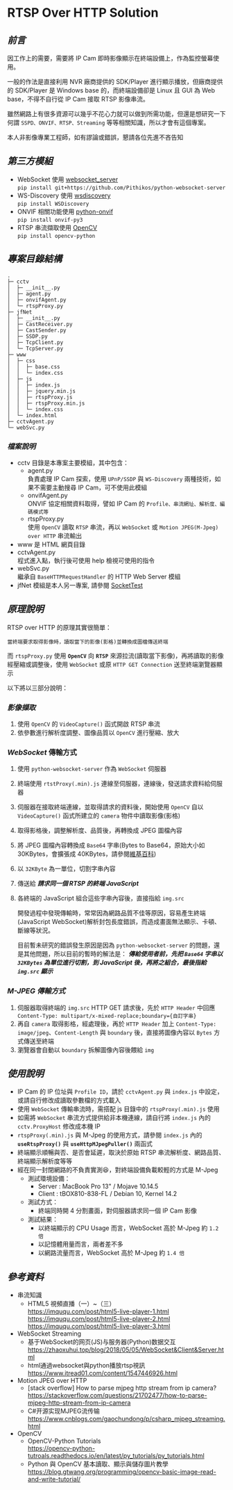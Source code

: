 # RTSP Over HTTP Solution

## *前言*
因工作上的需要，需要將 IP Cam 即時影像顯示在終端設備上，作為監控螢幕使用。

一般的作法是直接利用 NVR 廠商提供的 SDK/Player 進行顯示播放，但廠商提供的 SDK/Player 是 Windows base 的，而終端設備卻是 Linux 且 GUI 為 Web base，不得不自行從 IP Cam 接取 RTSP 影像串流。

雖然網路上有很多資源可以幾乎不花心力就可以做到所需功能，但還是想研究一下何謂 `SSPD、ONVIF、RTSP、Streaming` 等等相關知識，所以才會有這個專案。

本人非影像專業工程師，如有謬論或錯誤，懇請各位先進不吝告知

## *第三方模組*
* WebSocket 使用 [websocket_server](https://github.com/Pithikos/python-websocket-server)  
`pip install git+https://github.com/Pithikos/python-websocket-server`
* WS-Discovery 使用 [wsdiscovery](https://github.com/andreikop/python-ws-discovery)  
`pip install WSDiscovery`
* ONVIF 相關功能使用 [python-onvif](http://github.com/rambo/python-onvif)  
`pip install onvif-py3`
* RTSP 串流擷取使用 [OpenCV](https://github.com/skvark/opencv-python)  
`pip install opencv-python`

## *專案目錄結構*
    . 
    ├─ cctv
    │  ├─ __init__.py
    │  ├─ agent.py
    │  ├─ onvifAgent.py
    │  └─ rtspProxy.py
    ├─ jfNet
    │  ├─ __init__.py
    │  ├─ CastReceiver.py
    │  ├─ CastSender.py
    │  ├─ SSDP.py
    │  ├─ TcpClient.py
    │  └─ TcpServer.py
    ├─ www
    │  ├─ css
    │  │  ├─ base.css
    │  │  └─ index.css
    │  ├─ js
    │  │  ├─ index.js
    │  │  ├─ jquery.min.js
    │  │  ├─ rtspProxy.js
    │  │  ├─ rtspProxy.min.js
    │  │  └─ index.css
    │  └─ index.html
    ├─ cctvAgent.py
    └─ webSvc.py

### *檔案說明*
* cctv 目錄是本專案主要模組，其中包含：
  * agent.py  
    負責處理 IP Cam 探索，使用 `UPnP/SSDP` 與 `WS-Discovery` 兩種技術，如果不需要主動搜尋 IP Cam，可不使用此模組
  * onvifAgent.py  
    ONVIF 協定相關資料取得，譬如 IP Cam 的 `Profile、串流網址、解析度、編碼模式等`
  * rtspProxy.py  
    使用 `OpenCV` 讀取 `RTSP` 串流，再以 `WebSocket` 或 `Motion JPEG(M-Jpeg) over HTTP` 串流輸出
* www 是 HTML 網頁目錄
* cctvAgent.py  
  程式進入點，執行後可使用 help 檢視可使用的指令
* webSvc.py  
  繼承自 `BaseHTTPRequestHandler` 的 HTTP Web Server 模組
* jfNet 模組是本人另一專案, 請參閱 [SocketTest](https://github.com/Jaofeng/SocketTest)


## *原理說明*
RTSP over HTTP 的原理其實很簡單：

    當終端要求取得影像時，讀取當下的影像(影格)並轉換成圖檔傳送終端

而 `rtspProxy.py` 使用 **`OpenCV`** 向 **`RTSP`** 來源拉流(讀取當下影像)，再將讀取的影像經壓縮或調整後，使用 `WebSocket` 或原 `HTTP GET Connection` 送至終端瀏覽器顯示

以下將以三部分說明：

### *影像擷取*
1. 使用 `OpenCV` 的 `VideoCapture()` 函式開啟 RTSP 串流
2. 依參數進行解析度調整、圖像品質以 `OpenCV` 進行壓縮、放大

### *WebSocket* 傳輸方式
1. 使用 `python-websocket-server` 作為 `WebSocket` 伺服器
2. 終端使用 `rtstProxy(.min).js` 連線至伺服器，連線後，發送請求資料給伺服器
3. 伺服器在接取終端連線，並取得請求的資料後，開始使用 `OpenCV` 自以 `VideoCapture()` 函式所建立的 `camera` 物件中讀取影像(影格)
4. 取得影格後，調整解析度、品質後，再轉換成 JPEG 圖檔內容
5. 將 JPEG 圖檔內容轉換成 `Base64` 字串(Bytes to Base64，原始大小如 30KBytes，會擴張成 40KBytes，請參閱[維基百科](https://zh.wikipedia.org/wiki/Base64))
6. 以 `32KByte` 為一單位，切割字串內容
7. 傳送給 ***請求同一個 RTSP 的終端 JavaScript***
8. 各終端的 JavaScript 組合這些字串內容後，直接指給 `img.src`

    開發過程中發現傳輸時，常常因為網路品質不佳等原因，容易產生終端(JavaScript WebSocket)解析封包長度錯誤，而造成畫面無法顯示、卡頓、斷線等狀況。
    
    目前暫未研究的錯誤發生原因是因為 `python-websocket-server` 的問題，還是其他問題，所以目前的暫時的解法是：
    ***傳給使用者前，先把 `Base64` 字串以 `32KBytes` 為單位進行切割，到 JavaScript 後，再將之組合，最後指給 `img.src` 顯示***

### *M-JPEG 傳輸方式*
1. 伺服器取得終端的 `img.src` HTTP GET 請求後，先於 `HTTP Header` 中回應 `Content-Type: multipart/x-mixed-replace;boundary={自訂字串}`
2. 再自 `camera` 取得影格，經處理後，再於 `HTTP Header` 加上 `Content-Type: image/jpeg`、`Content-Length` 與 `boundary` 後，直接將圖像內容以 `Bytes` 方式傳送至終端
3. 瀏覽器會自動以 `boundary` 拆解圖像內容後餵給 `img`


## *使用說明*
* IP Cam 的 IP 位址與 `Profile ID`，請於 `cctvAgent.py` 與 `index.js` 中設定，或請自行修改成讀取參數檔的方式載入
* 使用 `WebSocket` 傳輸串流時，需搭配 js 目錄中的 `rtspProxy(.min).js` 使用
* 如需將 `WebSocket` 串流方式提供給非本機連線，請自行將 `index.js` 內的 `cctv.ProxyHost` 修改成本機 IP
* `rtspProxy(.min).js` 與 M-Jpeg 的使用方式，請參閱 `index.js` 內的 **`useRtspProxy()`** 與 **`useHttpMJpegPuller()`** 兩函式
* 終端顯示順暢與否、是否會延遲，取決於原始 RTSP 串流解析度、網路品質、終端顯示解析度等等
* 經在同一封閉網路的不負責實測:satisfied:，對終端設備負載較輕的方式是 M-Jpeg
  * 測試環境設備：
    * Server : MacBook Pro 13" / Mojave 10.14.5
    * Client : tBOX810-838-FL / Debian 10, Kernel 14.2
  * 測試方式：
    * 終端同時開 4 分割畫面，對伺服器請求同一個 IP Cam 影像
  * 測試結果：
    * 以終端顯示的 CPU Usage 而言，WebSocket 高於 M-Jpeg 約 `1.2 倍`
    * 以記憶體用量而言，兩者差不多
    * 以網路流量而言，WebSocket 高於 M-Jpeg 約 `1.4 倍`


## *參考資料*
* 串流知識
  * HTML5 視頻直播（一）~（三）  
    https://imququ.com/post/html5-live-player-1.html
    https://imququ.com/post/html5-live-player-2.html
    https://imququ.com/post/html5-live-player-3.html
* WebSocket Streaming
  * 基于WebSocket的网页(JS)与服务器(Python)数据交互  
  https://zhaoxuhui.top/blog/2018/05/05/WebSocket&Client&Server.html
  * html通過websocket與python播放rtsp視訊  
  https://www.itread01.com/content/1547446926.html
* Motion JPEG over HTTP
  * [stack overflow] How to parse mjpeg http stream from ip camera?  
    https://stackoverflow.com/questions/21702477/how-to-parse-mjpeg-http-stream-from-ip-camera
  * C#开源实现MJPEG流传输  
    https://www.cnblogs.com/gaochundong/p/csharp_mjpeg_streaming.html
* OpenCV
  * OpenCV-Python Tutorials  
    https://opencv-python-tutroals.readthedocs.io/en/latest/py_tutorials/py_tutorials.html
  * Python 與 OpenCV 基本讀取、顯示與儲存圖片教學  
    https://blog.gtwang.org/programming/opencv-basic-image-read-and-write-tutorial/